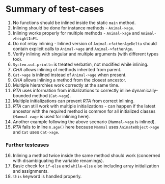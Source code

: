 # Summary of test-cases
1. No functions should be inlined inside the static `main` method.
2. Inlining should be done for instance methods - `Animal->age`.
3. Inlining works properly for multiple methods - `Animal->age` and `Animal->heightInFt`.
4. Do not relay inlining - Inlined version of `Animal->fatherAgeDelta` should contain explicit calls to `Animal->age` and `Animal->fatherAge`.
5. Verify inlining with singular and multiple arguments (with different types too).
6. `System.out.println` is treated verbatim, not modified while inlining.
7. *CHA* allows inlining of methods inherited from parent.
8. `Cat->age` is inlined instead of `Animal->age` when present.
9. *CHA* allows inlining a method from the closest ancestor.
10. Multiple hierarchies work correctly at the same time.
11. *RTA* uses information from initializations to correctly inline dynamically-bounded method (`Cat->age`).
12. Multiple initializations can prevent *RTA* from correct inlining.
13. *RTA* can still work with multiple initializations - can happen if the latest ancestor with the required method is common for all initialized classes (`Mammal->age` is used for inlining here).
14. Another example following the above scenario (`Mammal->age` is inlined).
15. *RTA* fails to inline `m.age()` here because `Mammal` uses `AnimateObject->age` and `Cat` uses `Cat->age`.

### Further testcases
16. Inlining a method twice inside the same method should work (concerned with disambiguating the variable renamings).
17. Basic check for `if-else` and `while-else` also including array initialization and assignments.
18. `this` keyword is handled properly.